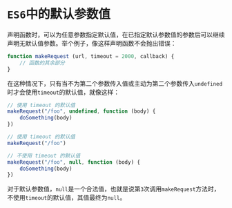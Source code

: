 # `ES6`中的默认参数值

声明函数时，可以为任意参数指定默认值，在已指定默认参数值的参数后可以继续声明无默认值参数。举个例子，像这样声明函数不会抛出错误：

```js
function makeRequest (url, timeout = 2000, callback) {
    // 函数的其余部分
}
```

在这种情况下，只有当不为第二个参数传入值或主动为第二个参数传入`undefined`时才会使用`timeout`的默认值，就像这样：

```js
// 使用 timeout 的默认值
makeRequest("/foo", undefined, function (body) {
    doSomething(body)
})

// 使用 timeout 的默认值
makeRequest("/foo")

// 不使用 timeout 的默认值
makeRequest("/foo", null, function (body) {
    doSomething(body)
})
```

对于默认参数值，`null`是一个合法值，也就是说第`3`次调用`makeRequest`方法时，不使用`timeout`的默认值，其值最终为`null`。

